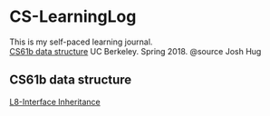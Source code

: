 # CS-LearningLog
This is my self-paced learning journal.   
[CS61b data structure](#cs61b-data-structure) UC Berkeley. Spring 2018. @source Josh Hug   


## CS61b data structure  
[L8-Interface Inheritance](/cs61b/interfaceProblem.md)

<br/><br/>




